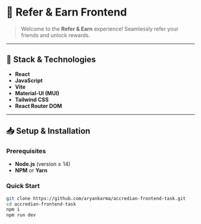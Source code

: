 # 🚀 Refer & Earn Frontend

> Welcome to the **Refer & Earn** experience! Seamlessly refer your friends and unlock rewards.

---

## 🔧 Stack & Technologies

- **React**
- **JavaScript**
- **Vite**
- **Material-UI (MUI)**
- **Tailwind CSS**
- **React Router DOM**

---

## 📥 Setup & Installation

### Prerequisites

- **Node.js** (version ≥ 14)
- **NPM** or **Yarn**

### Quick Start

```bash
git clone https://github.com/aryankarma/accredian-frontend-task.git
cd accredian-frontend-task
npm i
npm run dev
```
